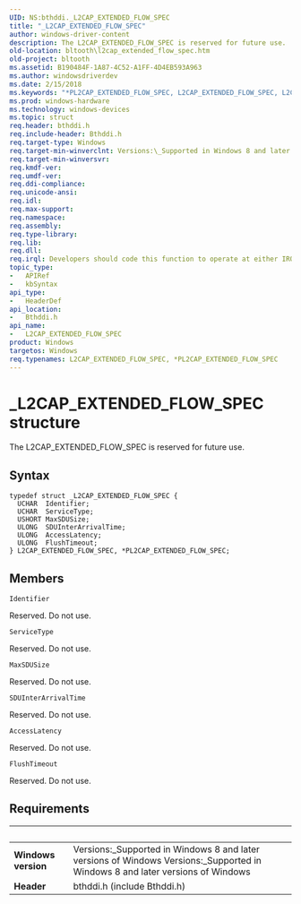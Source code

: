 ```yaml
---
UID: NS:bthddi._L2CAP_EXTENDED_FLOW_SPEC
title: "_L2CAP_EXTENDED_FLOW_SPEC"
author: windows-driver-content
description: The L2CAP_EXTENDED_FLOW_SPEC is reserved for future use.
old-location: bltooth\l2cap_extended_flow_spec.htm
old-project: bltooth
ms.assetid: B190484F-1A87-4C52-A1FF-4D4EB593A963
ms.author: windowsdriverdev
ms.date: 2/15/2018
ms.keywords: "*PL2CAP_EXTENDED_FLOW_SPEC, L2CAP_EXTENDED_FLOW_SPEC, L2CAP_EXTENDED_FLOW_SPEC structure [Bluetooth Devices], PL2CAP_EXTENDED_FLOW_SPEC, PL2CAP_EXTENDED_FLOW_SPEC structure pointer [Bluetooth Devices], _L2CAP_EXTENDED_FLOW_SPEC, bltooth.l2cap_extended_flow_spec, bthddi/L2CAP_EXTENDED_FLOW_SPEC, bthddi/PL2CAP_EXTENDED_FLOW_SPEC"
ms.prod: windows-hardware
ms.technology: windows-devices
ms.topic: struct
req.header: bthddi.h
req.include-header: Bthddi.h
req.target-type: Windows
req.target-min-winverclnt: Versions:\_Supported in Windows 8 and later versions of Windows
req.target-min-winversvr: 
req.kmdf-ver: 
req.umdf-ver: 
req.ddi-compliance: 
req.unicode-ansi: 
req.idl: 
req.max-support: 
req.namespace: 
req.assembly: 
req.type-library: 
req.lib: 
req.dll: 
req.irql: Developers should code this function to operate at either IRQL = DISPATCH_LEVEL (if the callback   function does not access paged memory), or IRQL = PASSIVE_LEVEL (if the callback function must access   paged memory)
topic_type:
-	APIRef
-	kbSyntax
api_type:
-	HeaderDef
api_location:
-	Bthddi.h
api_name:
-	L2CAP_EXTENDED_FLOW_SPEC
product: Windows
targetos: Windows
req.typenames: L2CAP_EXTENDED_FLOW_SPEC, *PL2CAP_EXTENDED_FLOW_SPEC
---
```


# _L2CAP_EXTENDED_FLOW_SPEC structure
The L2CAP_EXTENDED_FLOW_SPEC is reserved for future use.

## Syntax
````
typedef struct _L2CAP_EXTENDED_FLOW_SPEC {
  UCHAR  Identifier;
  UCHAR  ServiceType;
  USHORT MaxSDUSize;
  ULONG  SDUInterArrivalTime;
  ULONG  AccessLatency;
  ULONG  FlushTimeout;
} L2CAP_EXTENDED_FLOW_SPEC, *PL2CAP_EXTENDED_FLOW_SPEC;
````

## Members


`Identifier`

Reserved. Do not use.

`ServiceType`

Reserved. Do not use.

`MaxSDUSize`

Reserved. Do not use.

`SDUInterArrivalTime`

Reserved. Do not use.

`AccessLatency`

Reserved. Do not use.

`FlushTimeout`

Reserved. Do not use.


## Requirements
| &nbsp; | &nbsp; |
| ---- |:---- |
| **Windows version** | Versions:\_Supported in Windows 8 and later versions of Windows Versions:\_Supported in Windows 8 and later versions of Windows |
| **Header** | bthddi.h (include Bthddi.h) |